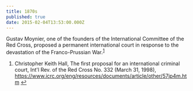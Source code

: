 ```yaml
---
title: 1870s
published: true
date: 2015-02-04T13:53:00.000Z
---
```



Gustav Moynier, one of the founders of the International Committee of the Red Cross, proposed a permanent international court in response to the devastation of the Franco-Prussian War.<sup id="fnref:source1"><a class="footnote" href="#fn:source1">1</a></sup>

<div class="footnotes"><ol><li id="fn:source1"><p>Christopher Keith Hall, The first proposal for an international criminal court, Int'l Rev. of the Red Cross No. 332 (March 31, 1998), <a href="https://www.icrc.org/eng/resources/documents/article/other/57jp4m.htm">https://www.icrc.org/eng/resources/documents/article/other/57jp4m.htm</a> <a class="reversefootnote" href="#fnref:source1">↩</a></p></li></ol></div>